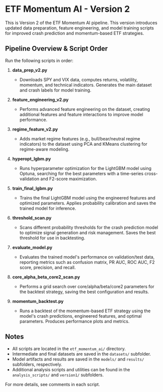 # ETF Momentum AI - Version 2

This is Version 2 of the ETF Momentum AI pipeline. This version introduces updated data preparation, feature engineering, and model training scripts for improved crash prediction and momentum-based ETF strategies.

## Pipeline Overview & Script Order

Run the following scripts in order:

1. **data_prep_v2.py**
   - Downloads SPY and VIX data, computes returns, volatility, momentum, and technical indicators. Generates the main dataset and crash labels for model training.

2. **feature_engineering_v2.py**
   - Performs advanced feature engineering on the dataset, creating additional features and feature interactions to improve model performance.

3. **regime_feature_v2.py**
   - Adds market regime features (e.g., bull/bear/neutral regime indicators) to the dataset using PCA and KMeans clustering for regime-aware modeling.

4. **hyperopt_lgbm.py**
   - Runs hyperparameter optimization for the LightGBM model using Optuna, searching for the best parameters with a time-series cross-validation and F2-score maximization.

5. **train_final_lgbm.py**
   - Trains the final LightGBM model using the engineered features and optimized parameters. Applies probability calibration and saves the trained model for inference.

6. **threshold_scan.py**
   - Scans different probability thresholds for the crash prediction model to optimize signal generation and risk management. Saves the best threshold for use in backtesting.

7. **evaluate_model.py**
   - Evaluates the trained model's performance on validation/test data, reporting metrics such as confusion matrix, PR AUC, ROC AUC, F2 score, precision, and recall.

8. **core_alpha_beta_core2_scan.py**
   - Performs a grid search over core/alpha/beta/core2 parameters for the backtest strategy, saving the best configuration and results.

9. **momentum_backtest.py**
   - Runs a backtest of the momentum-based ETF strategy using the model's crash predictions, engineered features, and optimal parameters. Produces performance plots and metrics.

## Notes
- All scripts are located in the `etf_momentum_ai/` directory.
- Intermediate and final datasets are saved in the `datasets/` subfolder.
- Model artifacts and results are saved in the `models/` and `results/` subfolders, respectively.
- Additional analysis scripts and utilities can be found in the `analysis_scripts/` and `version1/` subfolders.

For more details, see comments in each script.
